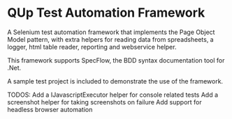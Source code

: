 # QUp Test Automation Framework
A Selenium test automation framework that implements the Page Object Model pattern, with extra helpers for reading data from spreadsheets, a logger, html table reader, reporting and webservice helper. 

This framework supports SpecFlow, the BDD syntax documentation tool for .Net. 

A sample test project is included to demonstrate the use of the framework. 

TODOS:
Add a IJavascriptExecutor helper for console related tests
Add a screenshot helper for taking screenshots on failure
Add support for headless browser automation
